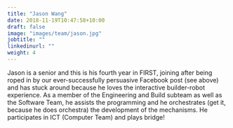```yaml
---
title: "Jason Wang"
date: 2018-11-19T10:47:58+10:00
draft: false
image: "images/team/jason.jpg"
jobtitle: ""
linkedinurl: ""
weight: 4
---
```


Jason is a senior and this is his fourth year in FIRST, joining after being roped in by our ever-successfully persuasive Facebook post (see above) and has stuck around because he loves the interactive builder-robot experience. As a member of the Engineering and Build subteam as well as the Software Team, he assists the programming and he orchestrates (get it, because he does orchestra) the development of the mechanisms. He participates in ICT (Computer Team) and plays bridge!
